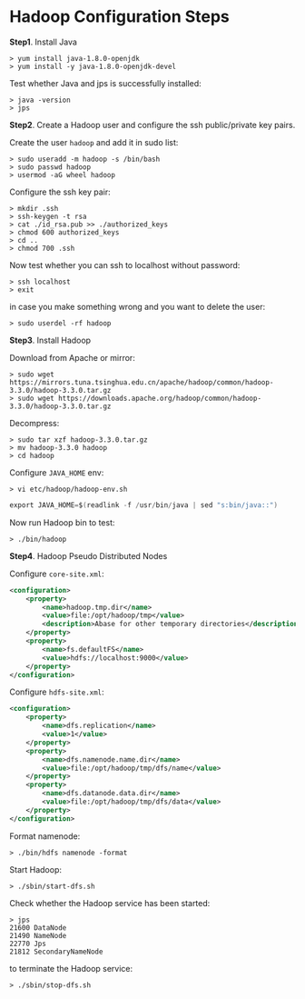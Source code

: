 # Hadoop Configuration Steps

**Step1**. Install Java

```shell
> yum install java-1.8.0-openjdk
> yum install -y java-1.8.0-openjdk-devel
```

Test whether Java and jps is successfully installed:

```shell
> java -version
> jps
```



**Step2**. Create a Hadoop user and configure the ssh public/private key pairs.

Create the user `hadoop` and add it in sudo list:

```shell
> sudo useradd -m hadoop -s /bin/bash
> sudo passwd hadoop
> usermod -aG wheel hadoop
```

Configure the ssh key pair:

```shell
> mkdir .ssh
> ssh-keygen -t rsa
> cat ./id_rsa.pub >> ./authorized_keys
> chmod 600 authorized_keys
> cd ..
> chmod 700 .ssh
```

Now test whether you can ssh to localhost without password:

```shell
> ssh localhost
> exit
```

in case you make something wrong and you want to delete the user:

```shell
> sudo userdel -rf hadoop
```



**Step3**. Install Hadoop

Download from Apache or mirror:

```shell
> sudo wget https://mirrors.tuna.tsinghua.edu.cn/apache/hadoop/common/hadoop-3.3.0/hadoop-3.3.0.tar.gz
> sudo wget https://downloads.apache.org/hadoop/common/hadoop-3.3.0/hadoop-3.3.0.tar.gz
```

Decompress:

```shell
> sudo tar xzf hadoop-3.3.0.tar.gz
> mv hadoop-3.3.0 hadoop
> cd hadoop
```

Configure `JAVA_HOME` env:

```shell
> vi etc/hadoop/hadoop-env.sh
```

```{.c .numberLines startFrom="54" filename="hadoop/etc/hadoop/hadoop-env.sh"}
export JAVA_HOME=$(readlink -f /usr/bin/java | sed "s:bin/java::")
```

Now run Hadoop bin to test:

```shell
> ./bin/hadoop
```



**Step4**. Hadoop Pseudo Distributed Nodes

Configure `core-site.xml`:

```{.xml .numberLines startFrom="19" filename="hadoop/etc/hadoop/core-site.xml"}
<configuration>
    <property>
        <name>hadoop.tmp.dir</name>
        <value>file:/opt/hadoop/tmp</value>
        <description>Abase for other temporary directories</description>
    </property>
    <property>
        <name>fs.defaultFS</name>
        <value>hdfs://localhost:9000</value>
    </property>
</configuration>
```

Configure `hdfs-site.xml`:

```{.xml .numberLines startFrom="19" filename="hadoop/etc/hadoop/hdfs-site.xml"}
<configuration>
    <property>
        <name>dfs.replication</name>
        <value>1</value>
    </property>
    <property>
       	<name>dfs.namenode.name.dir</name>
		<value>file:/opt/hadoop/tmp/dfs/name</value>
    </property>
    <property>
    	<name>dfs.datanode.data.dir</name>
        <value>file:/opt/hadoop/tmp/dfs/data</value>
    </property>
</configuration>
```

Format namenode:

```shell
> ./bin/hdfs namenode -format
```

Start Hadoop:

```shell
> ./sbin/start-dfs.sh
```

Check whether the Hadoop service has been started:

```shell
> jps
21600 DataNode
21490 NameNode
22770 Jps
21812 SecondaryNameNode
```

to terminate the Hadoop service:

```shell
> ./sbin/stop-dfs.sh
```



